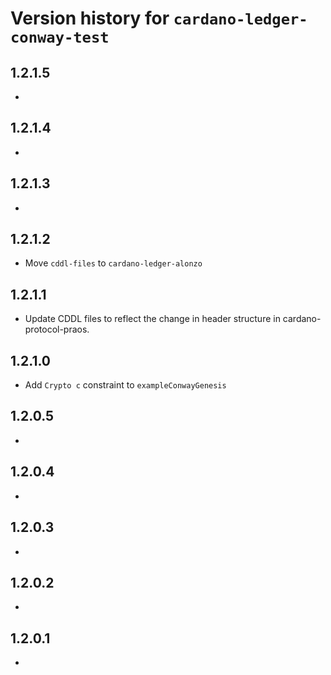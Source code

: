 # Version history for `cardano-ledger-conway-test`

## 1.2.1.5

*

## 1.2.1.4

*

## 1.2.1.3

*

## 1.2.1.2

* Move `cddl-files` to `cardano-ledger-alonzo`

## 1.2.1.1

* Update CDDL files to reflect the change in header structure in
  cardano-protocol-praos.

## 1.2.1.0

* Add `Crypto c` constraint to `exampleConwayGenesis`

## 1.2.0.5

*

## 1.2.0.4

*

## 1.2.0.3

*

## 1.2.0.2

*

## 1.2.0.1

*
